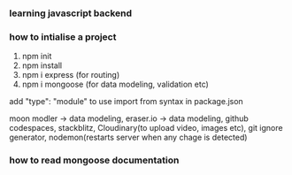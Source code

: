 ### learning javascript backend

### how to intialise a project

1) npm init
2) npm install
3) npm i express (for routing)
4) npm i mongoose (for data modeling, validation etc)

add "type": "module" to use import from syntax in package.json

moon modler -> data modeling,
eraser.io -> data modeling,
github codespaces,
stackblitz,
Cloudinary(to upload video, images etc),
git ignore generator,
nodemon(restarts server when any chage is detected)

### how to read mongoose documentation
